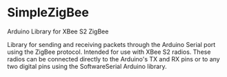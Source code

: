 # SimpleZigBee
Arduino Library for XBee S2 ZigBee

Library for sending and receiving packets through the Arduino Serial port using the ZigBee protocol. Intended for use with XBee S2 radios. These radios can be connected directly to the Arduino's TX and RX pins or to any two digital pins using the SoftwareSerial Arduino library.
